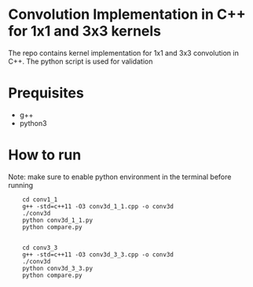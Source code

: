 # Convolution Implementation in C++ for 1x1 and 3x3 kernels
The repo contains kernel implementation for 1x1 and 3x3 convolution in C++. The python script is used for validation
# Prequisites 
- g++
- python3
# How to run 
Note: make sure to enable python environment in the terminal before running
```
    cd conv1_1
    g++ -std=c++11 -O3 conv3d_1_1.cpp -o conv3d
    ./conv3d
    python conv3d_1_1.py
    python compare.py
    
```
```
    cd conv3_3
    g++ -std=c++11 -O3 conv3d_3_3.cpp -o conv3d
    ./conv3d
    python conv3d_3_3.py
    python compare.py
```
